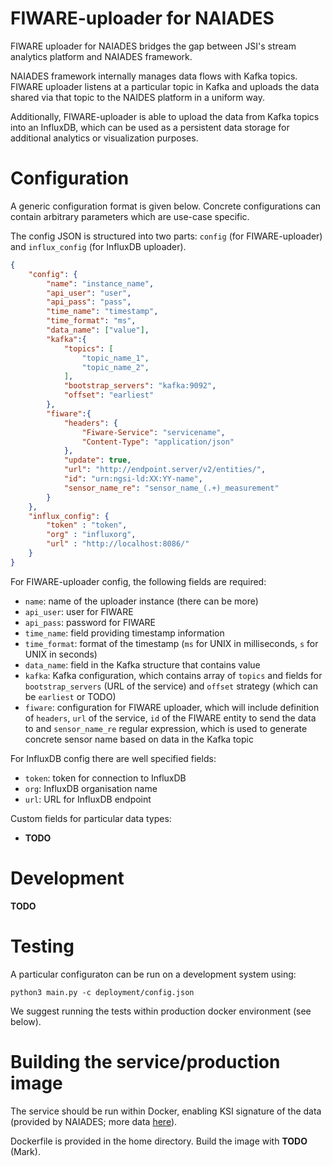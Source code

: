 # FIWARE-uploader for NAIADES

FIWARE uploader for NAIADES bridges the gap between JSI's stream analytics platform and NAIADES framework.

NAIADES framework internally manages data flows with Kafka topics. FIWARE uploader listens at a particular topic in Kafka and uploads the data shared via that topic to the NAIDES platform in a uniform way.

Additionally, FIWARE-uploader is able to upload the data from Kafka topics into an InfluxDB, which can be used as a persistent data storage for additional analytics or visualization purposes.

# Configuration

A generic configuration format is given below. Concrete configurations can contain arbitrary parameters which are use-case specific.

The config JSON is structured into two parts: `config` (for FIWARE-uploader) and `influx_config` (for InfluxDB uploader).

```JSON
{
    "config": {
        "name": "instance_name",
        "api_user": "user",
        "api_pass": "pass",
        "time_name": "timestamp",
        "time_format": "ms",
        "data_name": ["value"],
        "kafka":{
            "topics": [
                "topic_name_1",
                "topic_name_2",
            ],
            "bootstrap_servers": "kafka:9092",
            "offset": "earliest"
        },
        "fiware":{
            "headers": {
                "Fiware-Service": "servicename",
                "Content-Type": "application/json"
            },
            "update": true,
            "url": "http://endpoint.server/v2/entities/",
            "id": "urn:ngsi-ld:XX:YY-name",
            "sensor_name_re": "sensor_name_(.+)_measurement"
        }
    },
    "influx_config": {
        "token" : "token",
        "org" : "influxorg",
        "url" : "http://localhost:8086/"
    }
}
```

For FIWARE-uploader config, the following fields are required:

* `name`: name of the uploader instance (there can be more)
* `api_user`: user for FIWARE
* `api_pass`: password for FIWARE
* `time_name`: field providing timestamp information
* `time_format`: format of the timestamp (`ms` for UNIX in milliseconds, `s` for UNIX in seconds)
* `data_name`: field in the Kafka structure that contains value
* `kafka`: Kafka configuration, which contains array of `topics` and fields for `bootstrap_servers` (URL of the service) and `offset` strategy (which can be `earliest` or TODO)
* `fiware`: configuration for FIWARE uploader, which will include definition of `headers`, `url` of the service, `id` of the FIWARE entity to send the data to and `sensor_name_re` regular expression, which is used to generate concrete sensor name based on data in the Kafka topic

For InfluxDB config there are well specified fields:

* `token`: token for connection to InfluxDB
* `org`: InfluxDB organisation name
* `url`: URL for InfluxDB endpoint

Custom fields for particular data types:
* __TODO__


# Development
__TODO__

# Testing

A particular configuraton can be run on a development system using:

```
python3 main.py -c deployment/config.json
```

We suggest running the tests within production docker environment (see below).


# Building the service/production image
The service should be run within Docker, enabling KSI signature of the data (provided by NAIADES; more data [here](https://gitlab.distantaccess.com/naiades/naiades-platform-poc/-/wikis/home)).

Dockerfile is provided in the home directory. Build the image with __TODO__ (Mark).